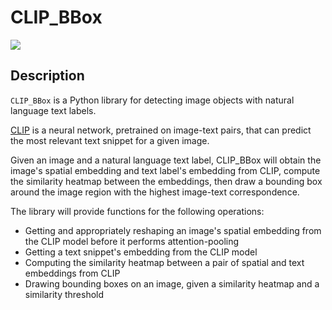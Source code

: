 
# CLIP_BBox

[![](https://img.shields.io/badge/project-link-green)](https://github.com/graceduansu/clip_bbox)

## Description
`CLIP_BBox` is a Python library for detecting image objects with natural language text labels. 

[CLIP](https://github.com/openai/CLIP) is a neural network, pretrained on image-text pairs, that can predict the most relevant text snippet for a given image. 

Given an image and a natural language text label, CLIP_BBox will obtain the image's spatial embedding and text label's embedding from CLIP, compute the similarity heatmap between the embeddings, then draw a bounding box around the image region with the highest image-text correspondence. 

The library will provide functions for the following operations:
* Getting and appropriately reshaping an image's spatial embedding from the CLIP model before it performs attention-pooling
* Getting a text snippet's embedding from the CLIP model
* Computing the similarity heatmap between a pair of spatial and text embeddings from CLIP
* Drawing bounding boxes on an image, given a similarity heatmap and a similarity threshold
